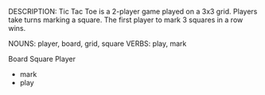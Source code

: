 DESCRIPTION:
Tic Tac Toe is a 2-player game played on a 3x3 grid. 
Players take turns marking a square. 
The first player to mark 3 squares in a row wins.

NOUNS: player, board, grid, square
VERBS: play, mark

Board
Square
Player
- mark
- play